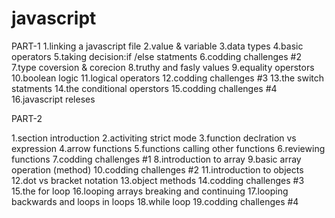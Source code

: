 # javascript

PART-1
1.linking a javascript file
2.value & variable
3.data types
4.basic operators
5.taking decision:if /else statments
6.codding challenges #2
7.type coversion & corecion
8.truthy and fasly values
9.equality operstors
10.boolean logic
11.logical operators
12.codding challenges #3
13.the switch statments
14.the conditional operstors
15.codding challenges #4
16.javascript releses












PART-2

1.section introduction
2.activiting strict mode
3.function declration vs expression 
4.arrow functions
5.functions calling other functions
6.reviewing functions
7.codding challenges #1
8.introduction to array
9.basic array operation (method)
10.codding challenges #2
11.introduction to objects
12.dot vs bracket notation
13.object methods
14.codding challenges #3
15.the for loop
16.looping arrays breaking and continuing
17.looping backwards and loops in loops
18.while loop
19.codding challenges #4